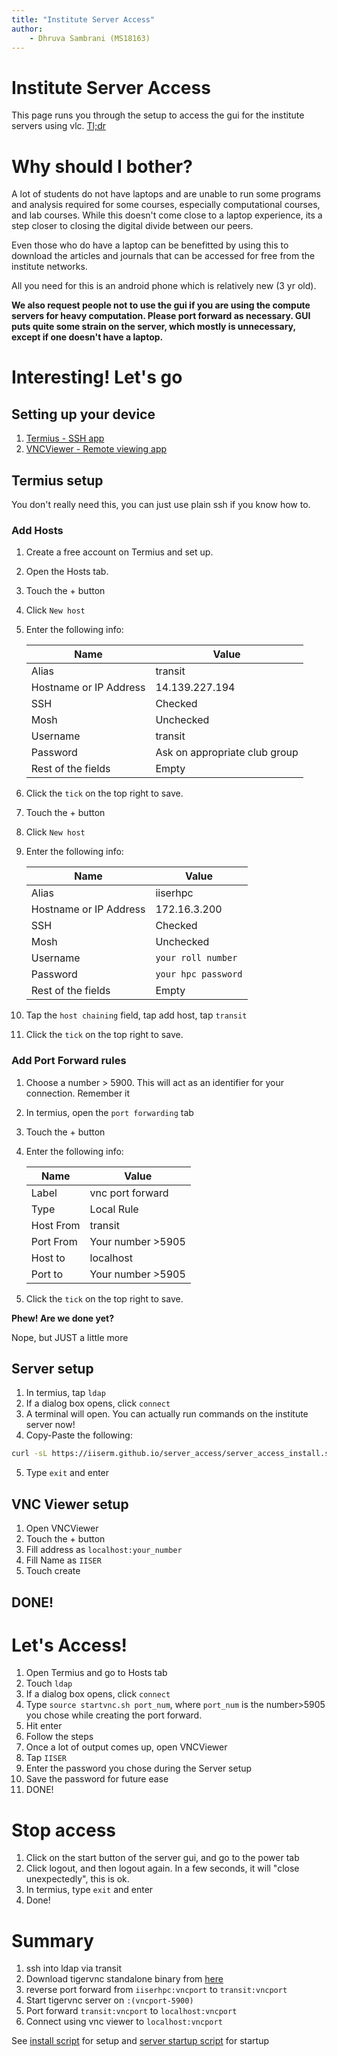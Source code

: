 ```yaml
---
title: "Institute Server Access"
author:
    - Dhruva Sambrani (MS18163)
---
```

# Institute Server Access

This page runs you through the setup to access the gui for the institute servers using vlc. [Tl;dr](#summary)

# Why should I bother?

A lot of students do not have laptops and are unable to run some programs and analysis required for some courses, especially computational courses, and lab courses. While this doesn't come close to a laptop experience, its a step closer to closing the digital divide between our peers.

Even those who do have a laptop can be benefitted by using this to download the articles and journals that can be accessed for free from the institute networks. 

All you need for this is an android phone which is relatively new (3 yr old).

**We also request people not to use the gui if you are using the compute servers for heavy computation. Please port forward as necessary. GUI puts quite some strain on the server, which mostly is unnecessary, except if one doesn't have a laptop.** 

# Interesting! Let's go

## Setting up your device

1. [Termius - SSH app](https://www.termius.com/android)
2. [VNCViewer - Remote viewing app](https://www.realvnc.com/en/connect/download/viewer/)

## Termius setup

You don't really need this, you can just use plain ssh if you know how to.

### Add Hosts

1. Create a free account on Termius and set up. 
2. Open the Hosts tab.
3. Touch the + button
4. Click `New host`
5. Enter the following info:

    | Name                   | Value                         |
    | ---------------------- | ----------------------------- |
    | Alias                  | transit                       |
    | Hostname or IP Address | 14.139.227.194                |
    | SSH                    | Checked                       |
    | Mosh                   | Unchecked                     |
    | Username               | transit                       |
    | Password               | Ask on appropriate club group |
    | Rest of the fields     | Empty                         |

6. Click the `tick` on the top right to save.
7. Touch the + button
8. Click `New host`
9. Enter the following info:

    | Name                   | Value               |
    | ---------------------- | ------------------- |
    | Alias                  | iiserhpc            |
    | Hostname or IP Address | 172.16.3.200        |
    | SSH                    | Checked             |
    | Mosh                   | Unchecked           |
    | Username               | `your roll number`  |
    | Password               | `your hpc password` |
    | Rest of the fields     | Empty               |

10. Tap the `host chaining` field, tap add host, tap `transit`
11. Click the `tick` on the top right to save.

### Add Port Forward rules

1. Choose a number > 5900. This will act as an identifier for your connection. Remember it
2. In termius, open the `port forwarding` tab
3. Touch the + button
4. Enter the following info:

    | Name      | Value             |
    | --------- | ----------------- |
    | Label     | vnc port forward  |
    | Type      | Local Rule        |
    | Host From | transit           |
    | Port From | Your number >5905 |
    | Host to   | localhost         |
    | Port to   | Your number >5905 |

5. Click the `tick` on the top right to save.

**Phew! Are we done yet?**

Nope, but JUST a little more

## Server setup

1. In termius, tap `ldap`
2. If a dialog box opens, click `connect`
3. A terminal will open. You can actually run commands on the institute server now!
4. Copy-Paste the following:
```bash
curl -sL https://iiserm.github.io/server_access/server_access_install.sh | bash
```

5. Type `exit` and enter

## VNC Viewer setup

1. Open VNCViewer
2. Touch the + button
3. Fill address as `localhost:your_number`
4. Fill Name as `IISER`
5. Touch create

## DONE!

# Let's Access!

1. Open Termius and go to Hosts tab
2. Touch `ldap`
3. If a dialog box opens, click `connect`
4. Type `source startvnc.sh port_num`, where `port_num` is the number>5905 you chose while creating the port forward.
5. Hit enter
6. Follow the steps
7. Once a lot of output comes up, open VNCViewer
8. Tap `IISER`
9. Enter the password you chose during the Server setup
10. Save the password for future ease
11. DONE!

# Stop access

1. Click on the start button of the server gui, and go to the power tab
2. Click logout, and then logout again. In a few seconds, it will "close unexpectedly", this is ok.
3. In termius, type `exit` and enter
4. Done!

# Summary

1. ssh into ldap via transit
2. Download tigervnc standalone binary from [here](https://bintray.com/tigervnc/stable/tigervnc#files)
3. reverse port forward from `iiserhpc:vncport` to `transit:vncport`
4. Start tigervnc server on `:(vncport-5900)`
5. Port forward `transit:vncport` to `localhost:vncport`
6. Connect using vnc viewer to `localhost:vncport`

See [install script](server_access_install.sh) for setup and [server startup script](server_access_startvnc.sh) for startup

